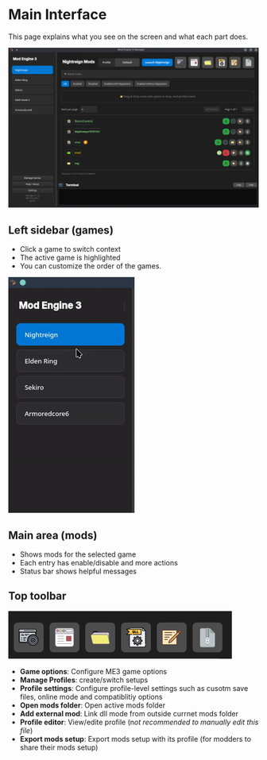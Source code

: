 # Main Interface

This page explains what you see on the screen and what each part does.

![1759437818601](image/main-interface/1759437818601.png)

## Left sidebar (games)

- Click a game to switch context
- The active game is highlighted
- You can customize the order of the games.

![1759437826304](image/main-interface/1759437826304.gif)

## Main area (mods)

- Shows mods for the selected game
- Each entry has enable/disable and more actions
- Status bar shows helpful messages

## Top toolbar

![1759437854123](image/main-interface/1759437854123.png)

- **Game options**: Configure ME3 game options
- **Manage Profiles**: create/switch setups
- **Profile settings**: Configure profile-level settings such as cusotm save files, online mode and compatiblitiy options
- **Open mods folder**: Open active mods folder
- **Add external mod**: Link dll mode from outside currnet mods folder
- **Profile editor**: View/edite profile (n*ot recommended to manually edit this file*)
- **Export mods setup**: Export mods setup with its profile (for modders to share their mods setup)
